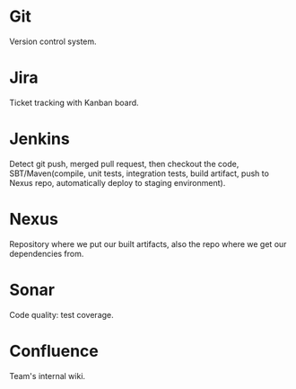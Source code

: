 # Git
Version control system.

# Jira
Ticket tracking with Kanban board.

# Jenkins
Detect git push, merged pull request, then checkout the code, SBT/Maven(compile, unit tests, integration tests, build artifact, push to Nexus repo, automatically deploy to staging environment).

# Nexus
Repository where we put our built artifacts, also the repo where we get our dependencies from.

# Sonar
Code quality: test coverage.

# Confluence
Team's internal wiki.
